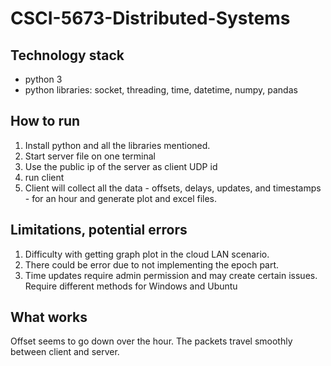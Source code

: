 # CSCI-5673-Distributed-Systems

## Technology stack
- python 3
- python libraries: socket, threading, time, datetime, numpy, pandas

## How to run

1. Install python and all the libraries mentioned.
2. Start server file on one terminal
3. Use the public ip of the server as client UDP id
4. run client
5. Client will collect all the data - offsets, delays, updates, and timestamps - for an hour and generate plot and excel files.

## Limitations, potential errors
1. Difficulty with getting graph plot in the cloud LAN scenario.
2. There could be error due to not implementing the epoch part.
3. Time updates require admin permission and may create certain issues. Require different methods for Windows and Ubuntu

## What works
Offset seems to go down over the hour. The packets travel smoothly between client and server.




